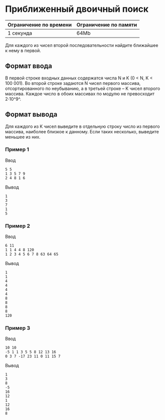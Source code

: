 # Приближенный двоичный поиск

| Ограничение по времени |  Ограничение по памяти|
|--|--|
| 1 секунда | 64Mb |

Для каждого из чисел второй последовательности найдите ближайшее к нему в первой.

## Формат ввода

В первой строке входных данных содержатся числа N и K (0 < N, K < 100 001). Во второй строке задаются N чисел первого массива, отсортированного по неубыванию, а в третьей строке – K чисел второго массива. Каждое число в обоих массивах по модулю не превосходит 2⋅10^9^.

## Формат вывода

Для каждого из K чисел выведите в отдельную строку число из первого массива, наиболее близкое к данному. Если таких несколько, выведите меньшее из них.

### Пример 1

Ввод

    5 5
    1 3 5 7 9 
    2 4 8 1 6 

Вывод

    1
    3
    7
    1
    5

### Пример 2

Ввод

    6 11
    1 1 4 4 8 120 
    1 2 3 4 5 6 7 8 63 64 65 

Вывод

    1
    1
    4
    4
    4
    4
    8
    8
    8
    8
    120

### Пример 3

Ввод

    10 10
    -5 1 1 3 5 5 8 12 13 16 
    0 3 7 -17 23 11 0 11 15 7 

Вывод

    1
    3
    8
    -5
    16
    12
    1
    12
    16
    8
